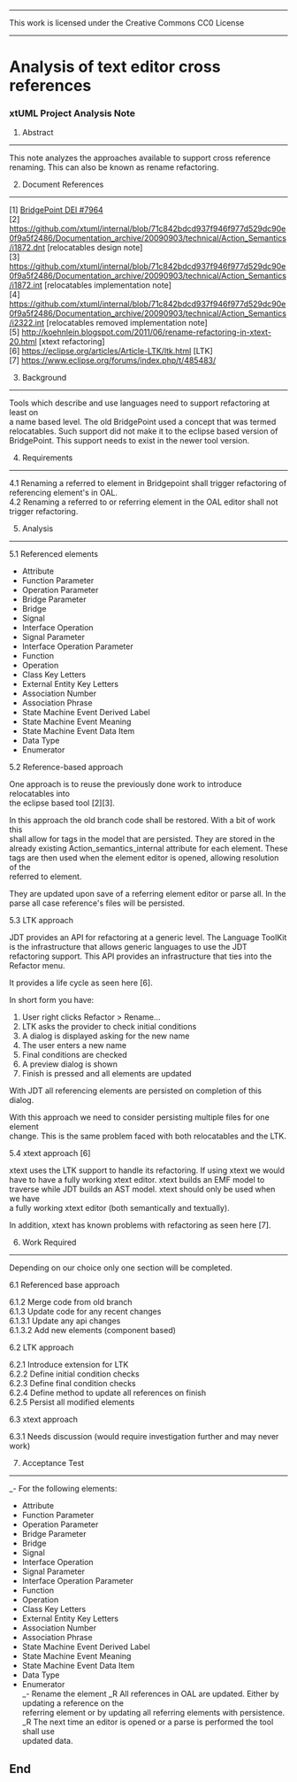 
---

This work is licensed under the Creative Commons CC0 License

---

# Analysis of text editor cross references   
### xtUML Project Analysis Note
 

1. Abstract
-----------
This note analyzes the approaches available to support cross reference renaming.
This can also be known as rename refactoring.    

2. Document References
----------------------
[1] [BridgePoint DEI #7964](https://support.onefact.net/redmine/issues/7964)  
[2] https://github.com/xtuml/internal/blob/71c842bdcd937f946f977d529dc90e0f9a5f2486/Documentation_archive/20090903/technical/Action_Semantics/i1872.dnt [relocatables design note]   
[3] https://github.com/xtuml/internal/blob/71c842bdcd937f946f977d529dc90e0f9a5f2486/Documentation_archive/20090903/technical/Action_Semantics/i1872.int [relocatables implementation note]   
[4] https://github.com/xtuml/internal/blob/71c842bdcd937f946f977d529dc90e0f9a5f2486/Documentation_archive/20090903/technical/Action_Semantics/i2322.int [relocatables removed implementation note]   
[5] http://koehnlein.blogspot.com/2011/06/rename-refactoring-in-xtext-20.html [xtext refactoring]   
[6] https://eclipse.org/articles/Article-LTK/ltk.html [LTK]   
[7] https://www.eclipse.org/forums/index.php/t/485483/   

3. Background
-------------
Tools which describe and use languages need to support refactoring at least on   
a name based level.  The old BridgePoint used a concept that was termed   
relocatables.  Such support did not make it to the eclipse based version of   
BridgePoint.  This support needs to exist in the newer tool version.   

4. Requirements
---------------
4.1 Renaming a referred to element in Bridgepoint shall trigger refactoring of   
    referencing element's in OAL.    
4.2 Renaming a referred to or referring element in the OAL editor shall not   
    trigger refactoring.   

5. Analysis
-----------   

5.1 Referenced elements   

   - Attribute   
   - Function Parameter   
   - Operation Parameter   
   - Bridge Parameter
   - Bridge      
   - Signal   
   - Interface Operation   
   - Signal Parameter   
   - Interface Operation Parameter   
   - Function   
   - Operation   
   - Class Key Letters   
   - External Entity Key Letters   
   - Association Number   
   - Association Phrase   
   - State Machine Event Derived Label   
   - State Machine Event Meaning   
   - State Machine Event Data Item   
   - Data Type         
   - Enumerator   

5.2 Reference-based approach   

One approach is to reuse the previously done work to introduce relocatables into   
the eclipse based tool [2][3].

In this approach the old branch code shall be restored.  With a bit of work this   
shall allow for tags in the model that are persisted.  They are stored in the   
already existing Action_semantics_internal attribute for each element.  These      
tags are then used when the element editor is opened, allowing resolution of the   
referred to element.

They are updated upon save of a referring element editor or parse all.  In the   
parse all case reference's files will be persisted.    

5.3 LTK approach   

JDT provides an API for refactoring at a generic level.  The Language ToolKit   
is the infrastructure that allows generic languages to use the JDT refactoring
support.  This API provides an infrastructure that ties into the Refactor menu.    

It provides a life cycle as seen here [6].   

In short form you have:   

1. User right clicks Refactor > Rename...   
2. LTK asks the provider to check initial conditions   
3. A dialog is displayed asking for the new name    
4. The user enters a new name   
5. Final conditions are checked   
6. A preview dialog is shown   
7. Finish is pressed and all elements are updated

With JDT all referencing elements are persisted on completion of this dialog.   

With this approach we need to consider persisting multiple files for one element   
change.  This is the same problem faced with both relocatables and the LTK.   
   
5.4 xtext approach [6]   

xtext uses the LTK support to handle its refactoring.  If using xtext we would   
have to have a fully working xtext editor.  xtext builds an EMF model to   
traverse while JDT builds an AST model.  xtext should only be used when we have   
a fully working xtext editor (both semantically and textually).   

In addition, xtext has known problems with refactoring as seen here [7].

6. Work Required
----------------   

Depending on our choice only one section will be completed.   

6.1 Referenced base approach   

6.1.2 Merge code from old branch   
6.1.3 Update code for any recent changes   
6.1.3.1 Update any api changes   
6.1.3.2 Add new elements (component based)   

6.2 LTK approach   

6.2.1 Introduce extension for LTK   
6.2.2 Define initial condition checks   
6.2.3 Define final condition checks   
6.2.4 Define method to update all references on finish   
6.2.5 Persist all modified elements   

6.3  xtext approach   

6.3.1 Needs discussion (would require investigation further and may never work)      

7. Acceptance Test
------------------
_- For the following elements:   
   - Attribute   
   - Function Parameter   
   - Operation Parameter   
   - Bridge Parameter
   - Bridge      
   - Signal   
   - Interface Operation   
   - Signal Parameter   
   - Interface Operation Parameter   
   - Function   
   - Operation   
   - Class Key Letters   
   - External Entity Key Letters   
   - Association Number   
   - Association Phrase   
   - State Machine Event Derived Label   
   - State Machine Event Meaning   
   - State Machine Event Data Item   
   - Data Type         
   - Enumerator   
_- Rename the element
_R All references in OAL are updated.  Either by updating a reference on the   
   referring element or by updating all referring elements with persistence.   
_R The next time an editor is opened or a parse is performed the tool shall use   
   updated data.

End
---

